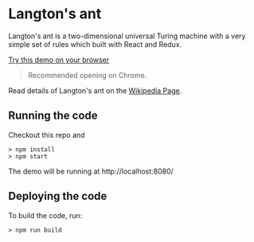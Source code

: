 # Langton's ant

Langton's ant is a two-dimensional universal Turing machine with a very simple set of rules which built with React and Redux.

[Try this demo on your browser](https://nzbin.github.io/langton-ant-redux/)

> Recommended opening on Chrome.

Read details of Langton's ant on the [Wikipedia Page](https://en.wikipedia.org/wiki/Langton's_ant).

## Running the code

Checkout this repo and

```
> npm install
> npm start
```

The demo will be running at http://localhost:8080/

## Deploying the code

To build the code, run:

```
> npm run build
```